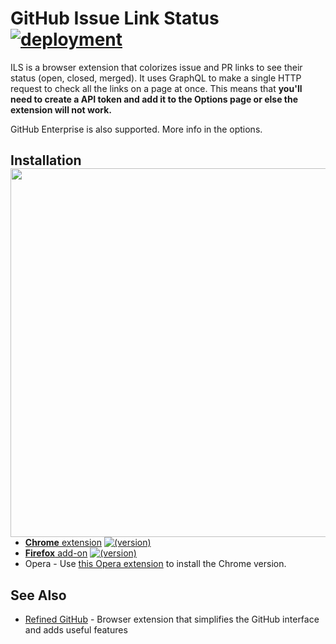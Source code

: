 # GitHub Issue Link Status [![deployment][badge-travis]][link-travis]

  [badge-cws]: https://img.shields.io/chrome-web-store/v/nbiddhncecgemgccalnoanpnenalmkic.svg?label=
  [badge-amo]: https://img.shields.io/amo/v/github-issue-link-status.svg?label=
  [badge-travis]: https://img.shields.io/travis/bfred-it/github-issue-link-status/master.svg?label=deployment
  [link-cws]: https://chrome.google.com/webstore/detail/github-issue-link-status/nbiddhncecgemgccalnoanpnenalmkic "Version published on Chrome Web Store"
  [link-amo]: https://addons.mozilla.org/en-US/firefox/addon/github-issue-link-status/ "Version published on Mozilla Add-ons"
  [link-travis]: https://travis-ci.org/bfred-it/github-issue-link-status

ILS is a browser extension that colorizes issue and PR links to see their status (open, closed, merged). It uses GraphQL to make a single HTTP request to check all the links on a page at once. This means that **you'll need to create a API token and add it to the Options page or else the extension will not work.**

GitHub Enterprise is also supported. More info in the options.

## Installation <img src="screenshot.png" align="right" width="590">

  + [**Chrome** extension](https://chrome.google.com/webstore/detail/github-issue-link-status/nbiddhncecgemgccalnoanpnenalmkic) [![(version)][badge-cws]][link-cws]
  + [**Firefox** add-on](https://addons.mozilla.org/en-US/firefox/addon/github-issue-link-status/) [![(version)][badge-amo]][link-amo]
  + Opera - Use [this Opera extension](https://addons.opera.com/en/extensions/details/download-chrome-extension-9/) to install the Chrome version.


## See Also

- [Refined GitHub](https://github.com/sindresorhus/refined-github/) - Browser extension that simplifies the GitHub interface and adds useful features
